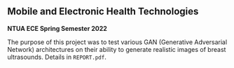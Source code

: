 ## Mobile and Electronic Health Technologies 

**NTUA ECE Spring Semester 2022**

The purpose of this project was to test various GAN (Generative Adversarial Network) architectures on their ability to generate realistic images of breast ultrasounds. Details in `REPORT.pdf`.
